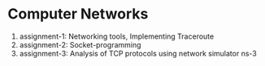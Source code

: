 # Computer Networks
1. assignment-1: Networking tools, Implementing Traceroute
2. assignment-2: Socket-programming
3. assignment-3: Analysis of TCP protocols using network simulator ns-3
